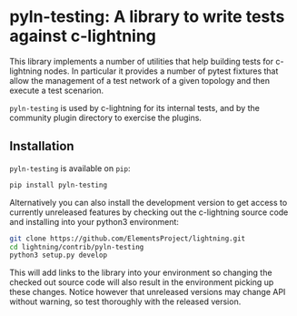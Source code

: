 # pyln-testing: A library to write tests against c-lightning

This library implements a number of utilities that help building tests for
c-lightning nodes. In particular it provides a number of pytest fixtures that
allow the management of a test network of a given topology and then execute a
test scenarion.

`pyln-testing` is used by c-lightning for its internal tests, and by the
community plugin directory to exercise the plugins.

## Installation

`pyln-testing` is available on `pip`:

```bash
pip install pyln-testing
```

Alternatively you can also install the development version to get access to
currently unreleased features by checking out the c-lightning source code and
installing into your python3 environment:

```bash
git clone https://github.com/ElementsProject/lightning.git
cd lightning/contrib/pyln-testing
python3 setup.py develop
```

This will add links to the library into your environment so changing the
checked out source code will also result in the environment picking up these
changes. Notice however that unreleased versions may change API without
warning, so test thoroughly with the released version.

